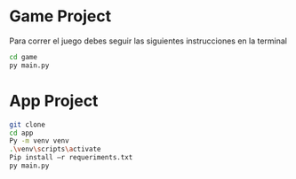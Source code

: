 # Game Project

Para correr el juego debes seguir las siguientes instrucciones en la terminal

```sh
cd game
py main.py
```

# App Project

```sh
git clone
cd app
Py -m venv venv
.\venv\scripts\activate
Pip install –r requeriments.txt
py main.py
```